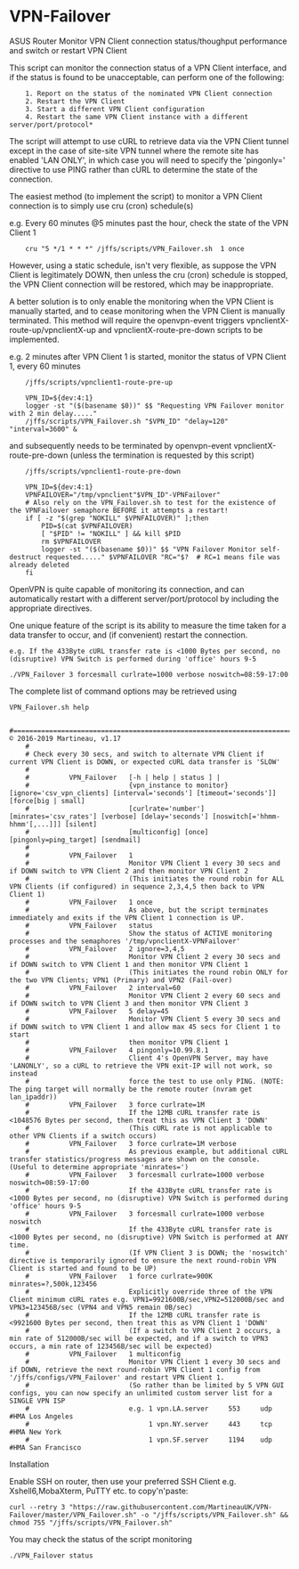 # VPN-Failover
ASUS Router Monitor VPN Client connection status/thoughput performance and switch or restart VPN Client

This script can monitor the connection status of a VPN Client interface, and if the status is found to be unacceptable, can perform one of the following:

		1. Report on the status of the nominated VPN Client connection
		2. Restart the VPN Client
		3. Start a different VPN Client configuration
		4. Restart the same VPN Client instance with a different server/port/protocol*
		
The script will attempt to use cURL to retrieve data via the VPN Client tunnel except in the case of site-site VPN tunnel where the remote site has enabled 'LAN ONLY', in which case you will need to specify the 'pingonly=' directive to use PING rather than cURL to determine the state of the connection.

The easiest method (to implement the script) to monitor a VPN Client connection is to simply use cru (cron) schedule(s)

e.g. Every 60 minutes @5 minutes past the hour, check the state of the VPN Client 1

		cru "5 */1 * * *" /jffs/scripts/VPN_Failover.sh  1 once
			
However, using a static schedule, isn't very flexible, as suppose the VPN Client is legitimately DOWN, then unless the cru (cron) schedule is stopped, the VPN Client connection will be restored, which may be inappropriate.

A better solution is to only enable the monitoring when the VPN Client is manually started, and to cease monitoring when the VPN Client is manually terminated.
This method will require the openvpn-event triggers vpnclientX-route-up/vpnclientX-up and vpnclientX-route-pre-down scripts to be implemented.

e.g. 2 minutes after VPN Client 1 is started, monitor the status of VPN Client 1, every 60 minutes
	
		/jffs/scripts/vpnclient1-route-pre-up
		
		VPN_ID=${dev:4:1}
		logger -st "($(basename $0))" $$ "Requesting VPN Failover monitor with 2 min delay....."
		/jffs/scripts/VPN_Failover.sh "$VPN_ID" "delay=120" "interval=3600" &

and subsequently needs to be terminated by openvpn-event vpnclientX-route-pre-down (unless the termination is requested by this script)

		/jffs/scripts/vpnclient1-route-pre-down
		
		VPN_ID=${dev:4:1}
		VPNFAILOVER="/tmp/vpnclient"$VPN_ID"-VPNFailover"
		# Also rely on the VPN_Failover.sh to test for the existence of the VPNFailover semaphore BEFORE it attempts a restart!
		if [ -z "$(grep "NOKILL" $VPNFAILOVER)" ];then
			PID=$(cat $VPNFAILOVER)
			[ "$PID" != "NOKILL" ] && kill $PID
			rm $VPNFAILOVER
			logger -st "($(basename $0))" $$ "VPN Failover Monitor self-destruct requested....." $VPNFAILOVER "RC="$?  # RC=1 means file was already deleted
		fi

OpenVPN is quite capable of monitoring its connection, and can automatically restart with a different server/port/protocol by including the appropriate directives.

One unique feature of the script is its ability to measure the time taken for a data transfer to occur, and (if convenient) restart the connection.

	e.g. If the 433Byte cURL transfer rate is <1000 Bytes per second, no (disruptive) VPN Switch is performed during 'office' hours 9-5

	./VPN_Failover 3 forcesmall curlrate=1000 verbose noswitch=08:59-17:00

The complete list of command options may be retrieved using
  
	VPN_Failover.sh help

		#======================================================================================================= © 2016-2019 Martineau, v1.17
		#
		# Check every 30 secs, and switch to alternate VPN Client if current VPN Client is DOWN, or expected cURL data transfer is 'SLOW'
		#
		#          VPN_Failover   [-h | help | status ] |
		#						  {vpn_instance to monitor} [ignore='csv_vpn_clients] [interval='seconds'] [timeout='seconds']] [force[big | small]
		#                         [curlrate='number'] [minrates='csv_rates'] [verbose] [delay='seconds'] [noswitch[='hhmm-hhmm'[,...]]] [silent] 
		#                         [multiconfig] [once] [pingonly=ping_target] [sendmail]
		#
		#          VPN_Failover   1
		#                         Monitor VPN Client 1 every 30 secs and if DOWN switch to VPN Client 2 and then monitor VPN Client 2
		#                         (This initiates the round robin for ALL VPN Clients (if configured) in sequence 2,3,4,5 then back to VPN Client 1)
		#          VPN_Failover   1 once
		#                         As above, but the script terminates immediately and exits if the VPN Client 1 connection is UP.
		#          VPN_Failover   status
		#                         Show the status of ACTIVE monitoring processes and the semaphores '/tmp/vpnclientX-VPNFailover'
		#          VPN_Failover   2 ignore=3,4,5
		#                         Monitor VPN Client 2 every 30 secs and if DOWN switch to VPN Client 1 and then monitor VPN Client 1
		#                         (This initiates the round robin ONLY for the two VPN Clients; VPN1 (Primary) and VPN2 (Fail-over)
		#          VPN_Failover   2 interval=60
		#                         Monitor VPN Client 2 every 60 secs and if DOWN switch to VPN Client 3 and then monitor VPN Client 3
		#          VPN_Failover   5 delay=45
		#                         Monitor VPN Client 5 every 30 secs and if DOWN switch to VPN Client 1 and allow max 45 secs for Client 1 to start
		#                         then monitor VPN Client 1
		#          VPN_Failover   4 pingonly=10.99.8.1
		#                         Client 4's OpenVPN Server, may have 'LANONLY', so a cURL to retrieve the VPN exit-IP will not work, so instead
		#                         force the test to use only PING. (NOTE: The ping target will normally be the remote router (nvram get lan_ipaddr))
		#          VPN_Failover   3 force curlrate=1M
		#                         If the 12MB cURL transfer rate is <1048576 Bytes per second, then treat this as VPN Client 3 'DOWN'
		#                         (This cURL rate is not applicable to other VPN Clients if a switch occurs)
		#          VPN_Failover   3 force curlrate=1M verbose
		#                         As previous example, but additional cURL transfer statistics/progress messages are shown on the console. (Useful to determine appropriate 'minrates=')
		#          VPN_Failover   3 forcesmall curlrate=1000 verbose noswitch=08:59-17:00
		#                         If the 433Byte cURL transfer rate is <1000 Bytes per second, no (disruptive) VPN Switch is performed during 'office' hours 9-5
		#          VPN_Failover   3 forcesmall curlrate=1000 verbose noswitch
		#                         If the 433Byte cURL transfer rate is <1000 Bytes per second, no (disruptive) VPN Switch is performed at ANY time.
		#                         (If VPN Client 3 is DOWN; the 'noswitch' directive is temporarily ignored to ensure the next round-robin VPN Client is started and found to be UP)
		#          VPN_Failover   1 force curlrate=900K minrates=?,500k,123456
		#                         Explicitly override three of the VPN Client minimum cURL rates e.g. VPN1=9921600B/sec,VPN2=512000B/sec and VPN3=123456B/sec (VPN4 and VPN5 remain 0B/sec)
		#                         If the 12MB cURL transfer rate is <9921600 Bytes per second, then treat this as VPN Client 1 'DOWN'
		#                         (If a switch to VPN Client 2 occurs, a min rate of 512000B/sec will be expected, and if a switch to VPN3 occurs, a min rate of 123456B/sec will be expected)
		#          VPN_Failover   1 multiconfig
		#                         Monitor VPN Client 1 every 30 secs and if DOWN, retrieve the next round-robin VPN Client 1 config from '/jffs/configs/VPN_Failover' and restart VPN Client 1.
		#                         (So rather than be limited by 5 VPN GUI configs, you can now specify an unlimited custom server list for a SINGLE VPN ISP
		#                         e.g. 1 vpn.LA.server     553     udp     #HMA Los Angeles
		#                              1 vpn.NY.server     443     tcp     #HMA New York
		#                              1 vpn.SF.server     1194    udp     #HMA San Francisco



Installation

Enable SSH on router, then use your preferred SSH Client e.g. Xshell6,MobaXterm, PuTTY etc. to copy'n'paste:

	curl --retry 3 "https://raw.githubusercontent.com/MartineauUK/VPN-Failover/master/VPN_Failover.sh" -o "/jffs/scripts/VPN_Failover.sh" && chmod 755 "/jffs/scripts/VPN_Failover.sh"
	
You may check the status of the script monitoring

	./VPN_Failover status
